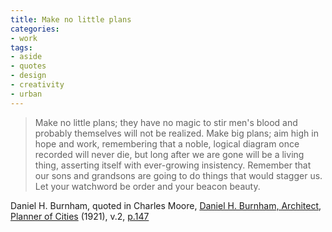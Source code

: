 ```yaml
---
title: Make no little plans
categories:
- work
tags:
- aside
- quotes
- design
- creativity
- urban
---
```


> Make no little plans; they have no magic to stir men's blood and probably themselves will not be realized. Make big plans; aim high in hope and work, remembering that a noble, logical diagram once recorded will never die, but long after we are gone will be a living thing, asserting itself with ever-growing insistency. Remember that our sons and grandsons are going to do things that would stagger us. Let your watchword be order and your beacon beauty.

Daniel H. Burnham, quoted in Charles Moore, [Daniel H. Burnham, Architect, Planner of Cities][1] (1921), v.2, [p.147][2]

   [1]: http://openlibrary.org/books/OL7205061M/Daniel_H._Burnham_architect_planner_of_cities
   [2]: http://www.archive.org/stream/danielhburnhamar02moor#page/147


